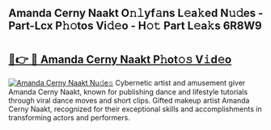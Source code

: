 ## Amanda Cerny Naakt O𝚗𝚕yf𝚊ns L𝚎a𝚔ed N𝚞𝚍es - Part-Lcx P𝚑𝚘tos Vi𝚍𝚎o - H𝚘𝚝 Part L𝚎a𝚔s 6R8W9

# <h2><a href="http://kfbvhr.oniu.top/?m=Amanda+Cerny+Naakt">🔗👉 🔴 Amanda Cerny Naakt P𝚑ot𝚘𝚜 V𝚒d𝚎o</a></h2>

[![Amanda Cerny Naakt Nu𝚍e𝚜](https://i.imgur.com/0qMVB7G.gif)](http://kfbvhr.oniu.top/?m=Amanda+Cerny+Naakt)
Cybernetic artist and amusement giver Amanda Cerny Naakt, known for publishing dance and lifestyle tutorials through viral dance moves and short clips. Gifted makeup artist Amanda Cerny Naakt, recognized for their exceptional skills and accomplishments in transforming actors and performers.  
